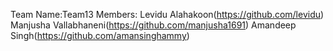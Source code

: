 Team Name:Team13
Members: 
Levidu Alahakoon(https://github.com/levidu) 
Manjusha Vallabhaneni(https://github.com/manjusha1691)
Amandeep Singh(https://github.com/amansinghammy)
